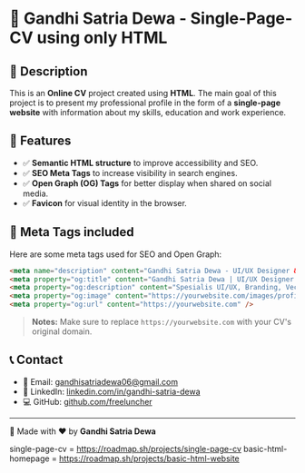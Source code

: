 # 🚀 Gandhi Satria Dewa - Single-Page-CV using only HTML

## 🌟 Description
This is an **Online CV** project created using **HTML**. The main goal of this project is to present my professional profile in the form of a **single-page website** with information about my skills, education and work experience.
## 🎯 Features
- ✅ **Semantic HTML structure** to improve accessibility and SEO.
- ✅ **SEO Meta Tags** to increase visibility in search engines.
- ✅ **Open Graph (OG) Tags** for better display when shared on social media.
- ✅ **Favicon** for visual identity in the browser.

## 📌 Meta Tags included
Here are some meta tags used for SEO and Open Graph:
```html
<meta name="description" content="Gandhi Satria Dewa - UI/UX Designer & Frontend Developer. Spesialis branding, vector art, dan pengembangan web." />
<meta property="og:title" content="Gandhi Satria Dewa | UI/UX Designer & Frontend Developer" />
<meta property="og:description" content="Spesialis UI/UX, Branding, Vector Art, dan Logo. Saya juga memiliki minat dalam pengembangan web dan teknologi." />
<meta property="og:image" content="https://yourwebsite.com/images/profile.jpg" />
<meta property="og:url" content="https://yourwebsite.com" />
```
> **Notes:** Make sure to replace `https://yourwebsite.com` with your CV's original domain.

## 📞 Contact
- 📧 Email: [gandhisatriadewa06@gmail.com](mailto:gandhisatriadewa06@gmail.com)
- 🔗 LinkedIn: [linkedin.com/in/gandhi-satria-dewa](https://www.linkedin.com/in/gandhi-satria-dewa/)
- 💻 GitHub: [github.com/freeluncher](https://github.com/freeluncher)

---
🚀 Made with ❤️ by **Gandhi Satria Dewa**


single-page-cv = https://roadmap.sh/projects/single-page-cv
basic-html-homepage = https://roadmap.sh/projects/basic-html-website